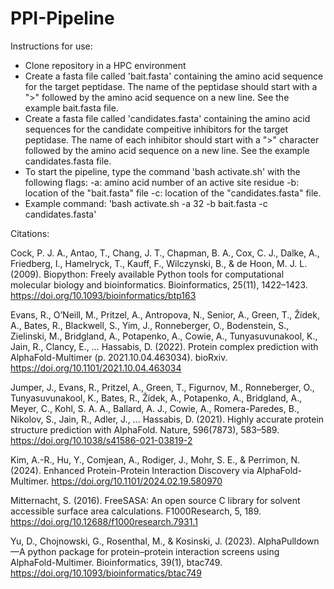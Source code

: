 # PPI-Pipeline

Instructions for use:
- Clone repository in a HPC environment
- Create a fasta file called 'bait.fasta' containing the amino acid sequence for the target peptidase. The name of the peptidase should start with a ">" followed by the amino acid sequence on a new line. See the example bait.fasta file.
- Create a fasta file called 'candidates.fasta' containing the amino acid sequences for the candidate compeitive inhibitors for the target peptidase. The name of each inhibitor should start with a ">" character followed by the amino acid sequence on a new line. See the example candidates.fasta file.
- To start the pipeline, type the command 'bash activate.sh' with the following flags:
  -a: amino acid number of an active site residue
  -b: location of the "bait.fasta" file
  -c: location of the "candidates.fasta" file.
- Example command: 'bash activate.sh -a 32 -b bait.fasta -c candidates.fasta'

Citations:

Cock, P. J. A., Antao, T., Chang, J. T., Chapman, B. A., Cox, C. J., Dalke, A., Friedberg, I., Hamelryck, T., Kauff, F., Wilczynski, B., & de Hoon, M. J. L. (2009). Biopython: Freely available Python tools for computational molecular biology and bioinformatics. Bioinformatics, 25(11), 1422–1423. https://doi.org/10.1093/bioinformatics/btp163

Evans, R., O’Neill, M., Pritzel, A., Antropova, N., Senior, A., Green, T., Žídek, A., Bates, R., Blackwell, S., Yim, J., Ronneberger, O., Bodenstein, S., Zielinski, M., Bridgland, A., Potapenko, A., Cowie, A., Tunyasuvunakool, K., Jain, R., Clancy, E., … Hassabis, D. (2022). Protein complex prediction with AlphaFold-Multimer (p. 2021.10.04.463034). bioRxiv. https://doi.org/10.1101/2021.10.04.463034

Jumper, J., Evans, R., Pritzel, A., Green, T., Figurnov, M., Ronneberger, O., Tunyasuvunakool, K., Bates, R., Žídek, A., Potapenko, A., Bridgland, A., Meyer, C., Kohl, S. A. A., Ballard, A. J., Cowie, A., Romera-Paredes, B., Nikolov, S., Jain, R., Adler, J., … Hassabis, D. (2021). Highly accurate protein structure prediction with AlphaFold. Nature, 596(7873), 583–589. https://doi.org/10.1038/s41586-021-03819-2

Kim, A.-R., Hu, Y., Comjean, A., Rodiger, J., Mohr, S. E., & Perrimon, N. (2024). Enhanced Protein-Protein Interaction Discovery via AlphaFold-Multimer. https://doi.org/10.1101/2024.02.19.580970

Mitternacht, S. (2016). FreeSASA: An open source C library for solvent accessible surface area calculations. F1000Research, 5, 189. https://doi.org/10.12688/f1000research.7931.1

Yu, D., Chojnowski, G., Rosenthal, M., & Kosinski, J. (2023). AlphaPulldown—A python package for protein–protein interaction screens using AlphaFold-Multimer. Bioinformatics, 39(1), btac749. https://doi.org/10.1093/bioinformatics/btac749


